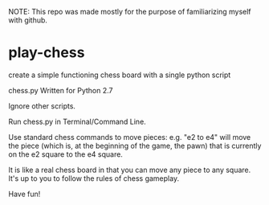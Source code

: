 NOTE: This repo was made mostly for the purpose of familiarizing myself with github.

# play-chess
create a simple functioning chess board with a single python script


chess.py
Written for Python 2.7

Ignore other scripts.


Run chess.py in Terminal/Command Line.

Use standard chess commands to move pieces:
e.g. 
"e2 to e4" will move the piece (which is, at the beginning of the game, the pawn) 
that is currently on the e2 square to the e4 square.

It is like a real chess board in that you can move any piece to any square. It's up to you to follow
the rules of chess gameplay.

Have fun!

